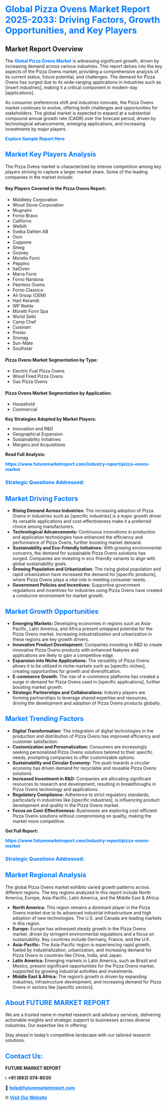 <h1 style="color: #007BFF;">Global Pizza Ovens Market Report 2025-2033: Driving Factors, Growth Opportunities, and Key Players</h1>

<section id="overview">
<h2>Market Report Overview</h2>
<p>The <a href="https://www.futuremarketreport.com/industry-report/pizza-ovens-market" style="color: #007BFF; text-decoration: none;"><strong>Global Pizza Ovens Market</strong></a> is witnessing significant growth, driven by increasing demand across various industries. This report delves into the key aspects of the Pizza Ovens market, providing a comprehensive analysis of its current status, future potential, and challenges. The demand for Pizza Ovens has surged due to its wide-ranging applications in industries such as [insert industries], making it a critical component in modern-day [applications].</p>
<p>As consumer preferences shift and industries innovate, the Pizza Ovens market continues to evolve, offering both challenges and opportunities for stakeholders. The global market is expected to expand at a substantial compound annual growth rate (CAGR) over the forecast period, driven by technological advancements, emerging applications, and increasing investments by major players.</p>
</section>

<section id="overview">
<p><a href="https://www.futuremarketreport.com/request-sample/reportId=28640" style="color: #007BFF; text-decoration: none;"><strong>Explore Sample Report Here</strong></a></p>
</section>

<section id="key-players">
<h2 style="color: #007BFF;">Market Key Players Analysis</h2>
<p>The Pizza Ovens market is characterized by intense competition among key players striving to capture a larger market share. Some of the leading companies in the market include:</p>
<h4>Key Players Covered in the Pizza Ovens Report:</h4>
<ul><li>Middleby Corporation</li><li>Wood Stone Corporation</li><li>Mugnaini</li><li>Forno Bravo</li><li>Californo</li><li>Welbilt</li><li>Sveba Dahlen AB</li><li>Ooni</li><li>Cuppone</li><li>Smeg</li><li>Gozney</li><li>Morello Forni</li><li>Peppino</li><li>ItalOven</li><li>Marra Forni</li><li>Forno Nardona</li><li>Peerless Ovens</li><li>Forno Classico</li><li>Ali Group (OEM)</li><li>Hart Keramik</li><li>WP Riehle</li><li>Moretti Forni Spa</li><li>World Seiki</li><li>Camp Chef</li><li>Cuisinart</li><li>Presto</li><li>Sinmag</li><li>Sun-Mate</li><li>Southstar</li></ul>
<h4>Pizza Ovens Market Segmentation by Type:</h4>
<ul><li>Electric Fuel Pizza Ovens</li><li>Wood Fired Pizza Ovens</li><li>Gas Pizza Ovens</li></ul>

<h4>Pizza Ovens Market Segmentation by Application:</h4>
<ul><li>Household</li><li>Commercial</li></ul>
<p><strong>Key Strategies Adopted by Market Players:</strong></p>
<ul>
<li>Innovation and R&D</li>
<li>Geographical Expansion</li>
<li>Sustainability Initiatives</li>
<li>Mergers and Acquisitions</li>
</ul>
</section>

<section>
<p><strong>Read Full Analysis: </strong></p><a href="https://www.futuremarketreport.com/industry-report/pizza-ovens-market" style="color: #007BFF; text-decoration: none;"><strong>https://www.futuremarketreport.com/industry-report/pizza-ovens-market</strong></a>
<h3 style="color: #007BFF;">Strategic Questions Addressed:</h3>
</section>

<section id="driving-factors">
<h2 style="color: #007BFF;">Market Driving Factors</h2>
<ul>
<li><strong>Rising Demand Across Industries:</strong> The increasing adoption of Pizza Ovens in industries such as [specific industries] is a major growth driver. Its versatile applications and cost-effectiveness make it a preferred choice among manufacturers.</li>
<li><strong>Technological Advancements:</strong> Continuous innovations in production and application technologies have enhanced the efficiency and performance of Pizza Ovens, further boosting market demand.</li>
<li><strong>Sustainability and Eco-Friendly Initiatives:</strong> With growing environmental concerns, the demand for sustainable Pizza Ovens solutions has surged. Companies are investing in eco-friendly variants to align with global sustainability goals.</li>
<li><strong>Growing Population and Urbanization:</strong> The rising global population and rapid urbanization have increased the demand for [specific products], where Pizza Ovens plays a vital role in meeting consumer needs.</li>
<li><strong>Government Policies and Incentives:</strong> Supportive government regulations and incentives for industries using Pizza Ovens have created a conducive environment for market growth.</li>
</ul>
</section>

<section id="growth-opportunities">
<h2 style="color: #007BFF;">Market Growth Opportunities</h2>
<ul>
<li><strong>Emerging Markets:</strong> Developing economies in regions such as Asia-Pacific, Latin America, and Africa present untapped potential for the Pizza Ovens market. Increasing industrialization and urbanization in these regions are key growth drivers.</li>
<li><strong>Innovative Product Development:</strong> Companies investing in R&D to create innovative Pizza Ovens products with enhanced features and applications are likely to gain a competitive edge.</li>
<li><strong>Expansion into Niche Applications:</strong> The versatility of Pizza Ovens allows it to be utilized in niche markets such as [specific niches], creating opportunities for growth and diversification.</li>
<li><strong>E-commerce Growth:</strong> The rise of e-commerce platforms has created a surge in demand for Pizza Ovens used in [specific applications], further boosting market growth.</li>
<li><strong>Strategic Partnerships and Collaborations:</strong> Industry players are forming partnerships to leverage shared expertise and resources, driving the development and adoption of Pizza Ovens products globally.</li>
</ul>
</section>

<section id="trending-factors">
<h2 style="color: #007BFF;">Market Trending Factors</h2>
<ul>
<li><strong>Digital Transformation:</strong> The integration of digital technologies in the production and distribution of Pizza Ovens has improved efficiency and customer satisfaction.</li>
<li><strong>Customization and Personalization:</strong> Consumers are increasingly seeking personalized Pizza Ovens solutions tailored to their specific needs, prompting companies to offer customizable options.</li>
<li><strong>Sustainability and Circular Economy:</strong> The push towards a circular economy has driven demand for recyclable and reusable Pizza Ovens solutions.</li>
<li><strong>Increased Investment in R&D:</strong> Companies are allocating significant resources to research and development, resulting in breakthroughs in Pizza Ovens technology and applications.</li>
<li><strong>Regulatory Compliance:</strong> Adherence to strict regulatory standards, particularly in industries like [specific industries], is influencing product development and quality in the Pizza Ovens market.</li>
<li><strong>Focus on Cost-Effectiveness:</strong> Businesses are exploring cost-efficient Pizza Ovens solutions without compromising on quality, making the market more competitive.</li>
</ul>
</section>

<section>
<p><strong>Get Full Report: </strong></p><a href="https://www.futuremarketreport.com/industry-report/pizza-ovens-market" style="color: #007BFF; text-decoration: none;"><strong>https://www.futuremarketreport.com/industry-report/pizza-ovens-market</strong></a>
<h3 style="color: #007BFF;">Strategic Questions Addressed:</h3>
</section>


<section id="regional-analysis">
<h2 style="color: #007BFF;">Market Regional Analysis</h2>
<p>The global Pizza Ovens market exhibits varied growth patterns across different regions. The key regions analyzed in this report include North America, Europe, Asia-Pacific, Latin America, and the Middle East & Africa:</p>
<ul>
<li><strong>North America:</strong> This region remains a dominant player in the Pizza Ovens market due to its advanced industrial infrastructure and high adoption of new technologies. The U.S. and Canada are leading markets in this region.</li>
<li><strong>Europe:</strong> Europe has witnessed steady growth in the Pizza Ovens market, driven by stringent environmental regulations and a focus on sustainability. Key countries include Germany, France, and the U.K.</li>
<li><strong>Asia-Pacific:</strong> The Asia-Pacific region is experiencing rapid growth, fueled by industrialization, urbanization, and increasing demand for Pizza Ovens in countries like China, India, and Japan.</li>
<li><strong>Latin America:</strong> Emerging markets in Latin America, such as Brazil and Mexico, present significant opportunities for the Pizza Ovens market, supported by growing industrial activities and investments.</li>
<li><strong>Middle East & Africa:</strong> The region’s growth is driven by expanding industries, infrastructure development, and increasing demand for Pizza Ovens in sectors like [specific sectors].</li>
</ul>
</section>

<footer>
<h2 style="color: #007BFF;">About FUTURE MARKET REPORT</h2>
<p>We are a trusted name in market research and advisory services, delivering actionable insights and strategic support to businesses across diverse industries. Our expertise lies in offering:</p>

<p>Stay ahead in today’s competitive landscape with our tailored research solutions.</p>

<h2 style="color: #007BFF;">Contact Us:</h2>
<p><strong>FUTURE MARKET REPORT</strong></p>
<p>📞 <strong>+91 (883) 074-8030</strong></p>
<p>📧 <strong><a href="mailto:help@futuremarketreport.com" style="color: #007BFF;">help@futuremarketreport.com</a></strong></p>
<p>🌐 <strong><a href="https://www.futuremarketreport.com/" style="color: #007BFF;">Visit Our Website</a></strong></p>
</footer>